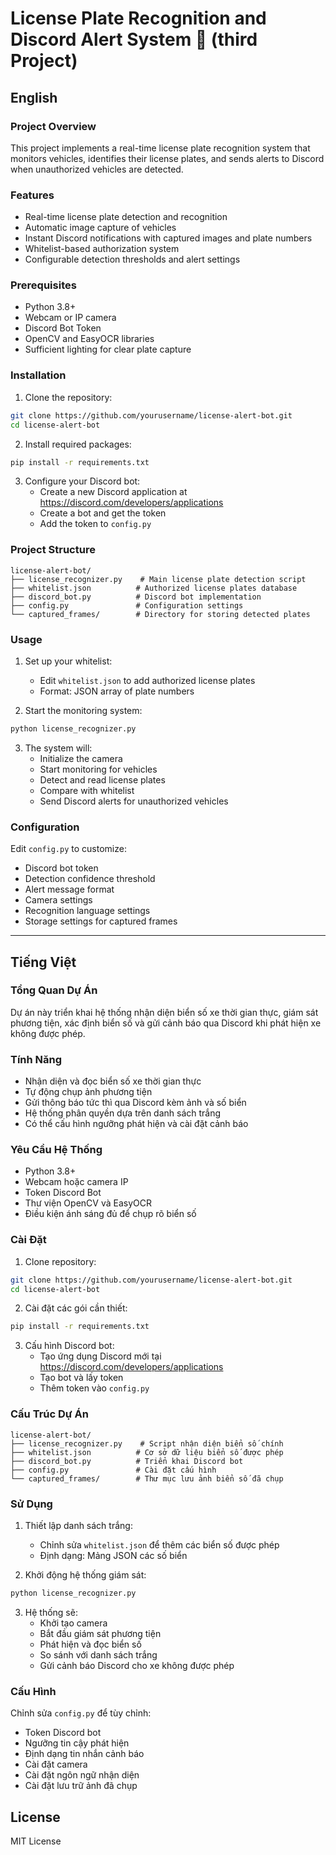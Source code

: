 # License Plate Recognition and Discord Alert System 🚗 (third Project)

## English

### Project Overview
This project implements a real-time license plate recognition system that monitors vehicles, identifies their license plates, and sends alerts to Discord when unauthorized vehicles are detected.

### Features
- Real-time license plate detection and recognition
- Automatic image capture of vehicles
- Instant Discord notifications with captured images and plate numbers
- Whitelist-based authorization system
- Configurable detection thresholds and alert settings

### Prerequisites
- Python 3.8+
- Webcam or IP camera
- Discord Bot Token
- OpenCV and EasyOCR libraries
- Sufficient lighting for clear plate capture

### Installation
1. Clone the repository:
```bash
git clone https://github.com/yourusername/license-alert-bot.git
cd license-alert-bot
```

2. Install required packages:
```bash
pip install -r requirements.txt
```

3. Configure your Discord bot:
   - Create a new Discord application at https://discord.com/developers/applications
   - Create a bot and get the token
   - Add the token to `config.py`

### Project Structure
```
license-alert-bot/
├── license_recognizer.py    # Main license plate detection script
├── whitelist.json          # Authorized license plates database
├── discord_bot.py          # Discord bot implementation
├── config.py               # Configuration settings
└── captured_frames/        # Directory for storing detected plates
```

### Usage
1. Set up your whitelist:
   - Edit `whitelist.json` to add authorized license plates
   - Format: JSON array of plate numbers

2. Start the monitoring system:
```bash
python license_recognizer.py
```

3. The system will:
   - Initialize the camera
   - Start monitoring for vehicles
   - Detect and read license plates
   - Compare with whitelist
   - Send Discord alerts for unauthorized vehicles

### Configuration
Edit `config.py` to customize:
- Discord bot token
- Detection confidence threshold
- Alert message format
- Camera settings
- Recognition language settings
- Storage settings for captured frames

---

## Tiếng Việt

### Tổng Quan Dự Án
Dự án này triển khai hệ thống nhận diện biển số xe thời gian thực, giám sát phương tiện, xác định biển số và gửi cảnh báo qua Discord khi phát hiện xe không được phép.

### Tính Năng
- Nhận diện và đọc biển số xe thời gian thực
- Tự động chụp ảnh phương tiện
- Gửi thông báo tức thì qua Discord kèm ảnh và số biển
- Hệ thống phân quyền dựa trên danh sách trắng
- Có thể cấu hình ngưỡng phát hiện và cài đặt cảnh báo

### Yêu Cầu Hệ Thống
- Python 3.8+
- Webcam hoặc camera IP
- Token Discord Bot
- Thư viện OpenCV và EasyOCR
- Điều kiện ánh sáng đủ để chụp rõ biển số

### Cài Đặt
1. Clone repository:
```bash
git clone https://github.com/yourusername/license-alert-bot.git
cd license-alert-bot
```

2. Cài đặt các gói cần thiết:
```bash
pip install -r requirements.txt
```

3. Cấu hình Discord bot:
   - Tạo ứng dụng Discord mới tại https://discord.com/developers/applications
   - Tạo bot và lấy token
   - Thêm token vào `config.py`

### Cấu Trúc Dự Án
```
license-alert-bot/
├── license_recognizer.py    # Script nhận diện biển số chính
├── whitelist.json          # Cơ sở dữ liệu biển số được phép
├── discord_bot.py          # Triển khai Discord bot
├── config.py               # Cài đặt cấu hình
└── captured_frames/        # Thư mục lưu ảnh biển số đã chụp
```

### Sử Dụng
1. Thiết lập danh sách trắng:
   - Chỉnh sửa `whitelist.json` để thêm các biển số được phép
   - Định dạng: Mảng JSON các số biển

2. Khởi động hệ thống giám sát:
```bash
python license_recognizer.py
```

3. Hệ thống sẽ:
   - Khởi tạo camera
   - Bắt đầu giám sát phương tiện
   - Phát hiện và đọc biển số
   - So sánh với danh sách trắng
   - Gửi cảnh báo Discord cho xe không được phép

### Cấu Hình
Chỉnh sửa `config.py` để tùy chỉnh:
- Token Discord bot
- Ngưỡng tin cậy phát hiện
- Định dạng tin nhắn cảnh báo
- Cài đặt camera
- Cài đặt ngôn ngữ nhận diện
- Cài đặt lưu trữ ảnh đã chụp

## License
MIT License 
